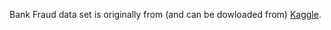Bank Fraud data set is originally from (and can be dowloaded from) [Kaggle](https://www.kaggle.com/volodymyrgavrysh/fraud-detection-bank-dataset-20k-records-binary).

